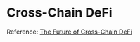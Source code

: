 # Cross-Chain DeFi



Reference: [The Future of Cross-Chain DeFi](https://medium.com/dehive/the-future-of-cross-chain-defi-b149b607dbe5)



